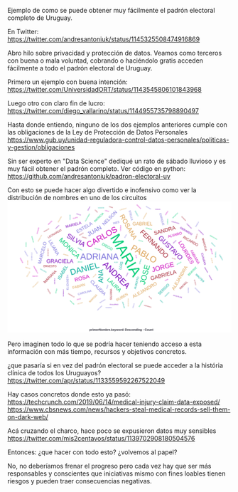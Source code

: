 Ejemplo de como se puede obtener muy fácilmente el padrón electoral completo de Uruguay.

En Twitter: https://twitter.com/andresantoniuk/status/1145325508474916869

Abro hilo sobre  privacidad y protección de datos.
Veamos como terceros con buena o mala voluntad, cobrando o haciéndolo gratis acceden fácilmente a todo el padrón electoral de Uruguay.

Primero un ejemplo con buena intención: https://twitter.com/UniversidadORT/status/1143545806101843968

Luego otro con claro fin de lucro: https://twitter.com/diego_vallarino/status/1144955735798890497

Hasta donde entiendo, ninguno de los dos ejemplos anteriores cumple con las obligaciones de la Ley de Protección de Datos Personales
https://www.gub.uy/unidad-reguladora-control-datos-personales/politicas-y-gestion/obligaciones

Sin ser experto en "Data Science" dediqué un rato de sábado lluvioso y es muy fácil obtener el padrón completo.
Ver código en python: https://github.com/andresantoniuk/padron-electoral-uy

Con esto se puede hacer algo divertido e inofensivo como ver la distribución de nombres en uno de los circuitos
![nube_nombres](nube_nombres.png)

Pero imaginen todo lo que se podría hacer teniendo acceso a esta información con más tiempo, recursos y objetivos concretos.

¿que pasaría si en vez del padrón electoral se puede acceder a la história clínica de todos los Uruguayos?
https://twitter.com/apr/status/1133559592267522049

Hay casos concretos donde esto ya pasó:
https://techcrunch.com/2019/06/14/medical-injury-claim-data-exposed/
https://www.cbsnews.com/news/hackers-steal-medical-records-sell-them-on-dark-web/

Acá cruzando el charco, hace poco se expusieron datos muy sensibles
https://twitter.com/mis2centavos/status/1139702908180504576

Entonces: ¿que hacer con todo esto? ¿volvemos al papel?

No, no deberíamos frenar el progreso pero cada vez hay que ser más responsables y conscientes que iniciativas mismo con fines loables tienen riesgos y pueden traer consecuencias negativas.
